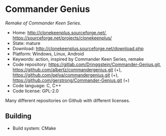 # Commander Genius

_Remake of Commander Keen Series._

- Home: http://clonekeenplus.sourceforge.net/, https://sourceforge.net/projects/clonekeenplus/
- State: mature
- Download: http://clonekeenplus.sourceforge.net/download.php
- Platform: Windows, Linux, Android
- Keywords: action, inspired by Commander Keen Series, remake
- Code repository: https://gitlab.com/Dringgstein/Commander-Genius.git, https://github.com/albertz/commandergenius.git (+), https://github.com/pelya/commandergenius.git (+), https://github.com/gerstrong/Commander-Genius.git (+)
- Code language: C, C++
- Code license: GPL-2.0

Many different repositories on Github with different licenses.

## Building

- Build system: CMake
